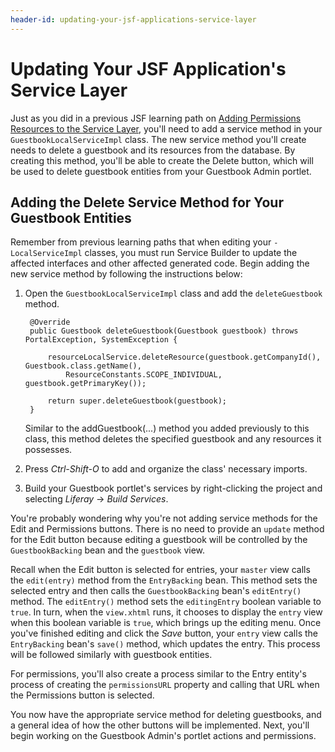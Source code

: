 ```yaml
---
header-id: updating-your-jsf-applications-service-layer
---
```


# Updating Your JSF Application's Service Layer

Just as you did in a previous JSF learning path on
[Adding Permissions Resources to the Service Layer](/docs/6-2/tutorials/-/knowledge_base/t/adding-permissions-resources-to-the-service-layer),
you'll need to add a service method in your `GuestbookLocalServiceImpl` class.
The new service method you'll create needs to delete a guestbook and its
resources from the database. By creating this method, you'll be able to create
the Delete button, which will be used to delete guestbook entities from your
Guestbook Admin portlet. 

## Adding the Delete Service Method for Your Guestbook Entities

Remember from previous learning paths that when editing your `-LocalServiceImpl`
classes, you must run Service Builder to update the affected interfaces and
other affected generated code. Begin adding the new service method by following
the instructions below: 

1. Open the `GuestbookLocalServiceImpl` class and add the `deleteGuestbook`
   method. 

        @Override
        public Guestbook deleteGuestbook(Guestbook guestbook) throws PortalException, SystemException {

            resourceLocalService.deleteResource(guestbook.getCompanyId(), Guestbook.class.getName(),
                ResourceConstants.SCOPE_INDIVIDUAL, guestbook.getPrimaryKey());

            return super.deleteGuestbook(guestbook);
        }

    Similar to the addGuestbook(...) method you added previously to this class,
    this method deletes the specified guestbook and any resources it possesses. 

2. Press *Ctrl-Shift-O* to add and organize the class' necessary imports. 

3. Build your Guestbook portlet's services by right-clicking the project and
   selecting *Liferay* &rarr; *Build Services*. 


You're probably wondering why you're not adding service methods for the Edit and
Permissions buttons. There is no need to provide an `update` method for the Edit
button because editing a guestbook will be controlled by the `GuestbookBacking`
bean and the `guestbook` view. 

Recall when the Edit button is selected for entries, your `master` view calls
the `edit(entry)` method from the `EntryBacking` bean. This method sets the
selected entry and then calls the `GuestbookBacking` bean's `editEntry()`
method. The `editEntry()` method sets the `editingEntry` boolean variable to
`true`. In turn, when the `view.xhtml` runs, it chooses to display the `entry`
view when this boolean variable is `true`, which brings up the editing menu.
Once you've finished editing and click the *Save* button, your `entry` view
calls the `EntryBacking` bean's `save()` method, which updates the entry. This
process will be followed similarly with guestbook entities. 

For permissions, you'll also create a process similar to the Entry entity's
process of creating the `permissionsURL` property and calling that URL when the
Permissions button is selected. 

You now have the appropriate service method for deleting guestbooks, and a
general idea of how the other buttons will be implemented. Next, you'll begin
working on the Guestbook Admin's portlet actions and permissions. 
